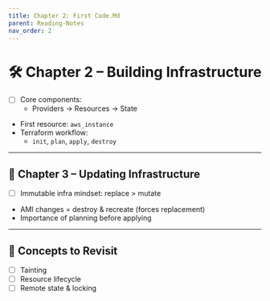 ```yaml
---
title: Chapter 2: First Code.Md
parent: Reading-Notes
nav_order: 2
---
```


# 🛠️ Chapter 2 – Building Infrastructure

- [ ] Core components:
  - Providers → Resources → State
- First resource: `aws_instance`
- Terraform workflow:
  - `init`, `plan`, `apply`, `destroy`

---

## 🔄 Chapter 3 – Updating Infrastructure

- [ ] Immutable infra mindset: replace > mutate
- AMI changes = destroy & recreate (forces replacement)
- Importance of planning before applying

---

## 🧠 Concepts to Revisit

- [ ] Tainting
- [ ] Resource lifecycle
- [ ] Remote state & locking
